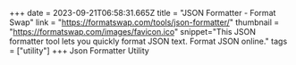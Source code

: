 +++
date = 2023-09-21T06:58:31.665Z
title = "JSON Formatter - Format Swap"
link = "https://formatswap.com/tools/json-formatter/"
thumbnail = "https://formatswap.com/images/favicon.ico"
snippet="This JSON formatter tool lets you quickly format JSON text. Format JSON online."
tags = ["utility"]
+++
Json Formatter Utility
